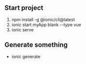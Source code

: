 ## Start project

1. npm install -g @ionic/cli@latest
2. ionic start myApp blank --type vue
3. ionic serve

## Generate something

- ionic generate

